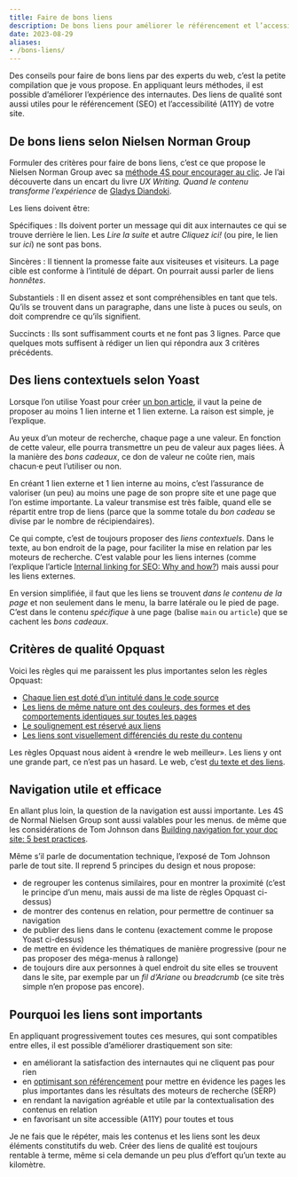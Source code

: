 ```yaml
---
title: Faire de bons liens
description: De bons liens pour améliorer le référencement et l’accessibilité et rendre l’expérience de navigation utile et agréable aux internautes.
date: 2023-08-29
aliases:
- /bons-liens/
---
```


Des conseils pour faire de bons liens par des experts du web, c’est la petite compilation que je vous propose. En appliquant leurs méthodes, il est possible d’améliorer l’expérience des internautes. Des liens de qualité sont aussi utiles pour le référencement (SEO) et l’accessibilité (A11Y) de votre site.

## De bons liens selon Nielsen Norman Group

Formuler des critères pour faire de bons liens, c’est ce que propose le Nielsen Norman Group avec sa [méthode 4S pour encourager au clic](https://www.nngroup.com/articles/better-link-labels/). Je l’ai découverte dans un encart du livre *UX Writing. Quand le contenu transforme l’expérience* de [Gladys Diandoki](https://www.gladysdiandoki.com/).

Les liens doivent être:

Spécifiques
: Ils doivent porter un message qui dit aux internautes ce qui se trouve derrière le lien. Les *Lire la suite* et autre *Cliquez ici!* (ou pire, le lien sur *ici*) ne sont pas bons.

Sincères
: Il tiennent la promesse faite aux visiteuses et visiteurs. La page cible est conforme à l’intitulé de départ. On pourrait aussi parler de liens *honnêtes*.

Substantiels 
: Il en disent assez et sont compréhensibles en tant que tels. Qu’ils se trouvent dans un paragraphe, dans une liste à puces ou seuls, on doit comprendre ce qu’ils signifient.

Succincts
: Ils sont suffisamment courts et ne font pas 3 lignes. Parce que quelques mots suffisent à rédiger un lien qui répondra aux 3 critères précédents.

## Des liens contextuels selon Yoast

Lorsque l’on utilise Yoast pour créer [un bon article](/seo/bon-article-yoast/), il vaut la peine de proposer au moins 1 lien interne et 1 lien externe. La raison est simple, je l’explique.

Au yeux d’un moteur de recherche, chaque page a une valeur. En fonction de cette valeur, elle pourra transmettre un peu de valeur aux pages liées. À la manière des *bons cadeaux*, ce don de valeur ne coûte rien, mais chacun·e peut l’utiliser ou non.

En créant 1 lien externe et 1 lien interne au moins, c’est l’assurance de valoriser (un peu) au moins une page de son propre site et une page que l’on estime importante. La valeur transmise est très faible, quand elle se répartit entre trop de liens (parce que la somme totale du *bon cadeau* se divise par le nombre de récipiendaires).

Ce qui compte, c’est de toujours proposer des *liens contextuels*. Dans le texte, au bon endroit de la page, pour faciliter la mise en relation par les moteurs de recherche. C’est valable pour les liens internes (comme l’explique l’article [Internal linking for SEO: Why and how?](https://yoast.com/internal-linking-for-seo-why-and-how/)) mais aussi pour les liens externes.

En version simplifiée, il faut que les liens se trouvent *dans le contenu de la page* et non seulement dans le menu, la barre latérale ou le pied de page. C’est dans le contenu *spécifique* à une page (balise `main` ou `article`) que se cachent les *bons cadeaux*.

## Critères de qualité Opquast

Voici les règles qui me paraissent les plus importantes selon les règles Opquast:

- [Chaque lien est doté d’un intitulé dans le code source](https://checklists.opquast.com/fr/assurance-qualite-web/chaque-lien-est-dote-dun-intitule-dans-le-code-source)
- [Les liens de même nature ont des couleurs, des formes et des comportements identiques sur toutes les pages](https://checklists.opquast.com/fr/assurance-qualite-web/les-liens-de-meme-nature-ont-des-couleurs-des-formes-et-des-comportements-identiques-sur-toutes-les-pages)
- [Le soulignement est réservé aux liens](https://checklists.opquast.com/fr/assurance-qualite-web/le-soulignement-est-reserve-aux-liens)
- [Les liens sont visuellement différenciés du reste du contenu](https://checklists.opquast.com/fr/assurance-qualite-web/les-liens-sont-visuellement-differencies-du-reste-du-contenu)

Les règles Opquast nous aident à «rendre le web meilleur». Les liens y ont une grande part, ce n’est pas un hasard. Le web, c’est [du texte et des liens](/web/contenu-textuel/).

## Navigation utile et efficace

En allant plus loin, la question de la navigation est aussi importante. Les 4S de Normal Nielsen Group sont aussi valables pour les menus. de même que les considérations de Tom Johnson dans [Building navigation for your doc site: 5 best practices](https://www.writethedocs.org/videos/na/2017/building-navigation-for-your-doc-site-5-best-practices-tom-johnson/).

Même s’il parle de documentation technique, l’exposé de Tom Johnson parle de tout site. Il reprend 5 principes du design et nous propose:

- de regrouper les contenus similaires, pour en montrer la proximité (c’est le principe d’un menu, mais aussi de ma liste de règles Opquast ci-dessus)
- de montrer des contenus en relation, pour permettre de continuer sa navigation
- de publier des liens dans le contenu (exactement comme le propose Yoast ci-dessus)
- de mettre en évidence les thématiques de manière progressive (pour ne pas proposer des méga-menus à rallonge)
- de toujours dire aux personnes à quel endroit du site elles se trouvent dans le site, par exemple par un *fil d’Ariane* ou *breadcrumb* (ce site très simple n’en propose pas encore).

## Pourquoi les liens sont importants

En appliquant progressivement toutes ces mesures, qui sont compatibles entre elles, il est possible d’améliorer drastiquement son site:

- en améliorant la satisfaction des internautes qui ne cliquent pas pour rien
- en [optimisant son référencement](/seo/optimisation-organisations/) pour mettre en évidence les pages les plus importantes dans les résultats des moteurs de recherche (SERP)
- en rendant la navigation agréable et utile par la contextualisation des contenus en relation
- en favorisant un site accessible (A11Y) pour toutes et tous

Je ne fais que le répéter, mais les contenus et les liens sont les deux éléments constitutifs du web. Créer des liens de qualité est toujours rentable à terme, même si cela demande un peu plus d’effort qu’un texte au kilomètre.
